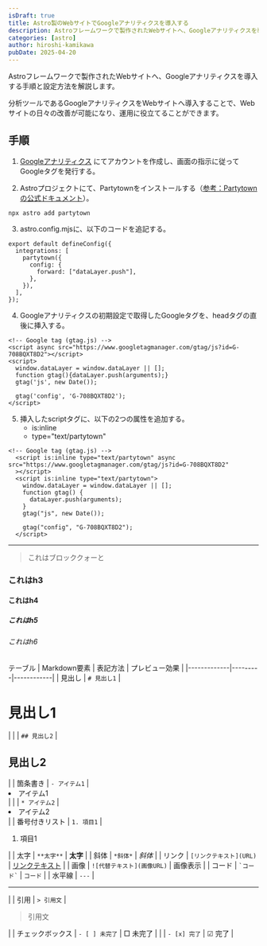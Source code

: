 ```yaml
---
isDraft: true
title: Astro製のWebサイトでGoogleアナリティクスを導入する
description: Astroフレームワークで製作されたWebサイトへ、Googleアナリティクスを導入する手順と設定方法を解説します。Astro製のシンプルで高速なWebサイトに分析ツールを統合し、Webサイトの運用に役立てることができます。
categories: [astro]
author: hiroshi-kamikawa
pubDate: 2025-04-20
---
```


Astroフレームワークで製作されたWebサイトへ、Googleアナリティクスを導入する手順と設定方法を解説します。

分析ツールであるGoogleアナリティクスをWebサイトへ導入することで、Webサイトの日々の改善が可能になり、運用に役立てることができます。

## 手順

1. [Googleアナリティクス](https://analytics.google.com/analytics/web/provision/#/provision) にてアカウントを作成し、画面の指示に従ってGoogleタグを発行する。

2. Astroプロジェクトにて、Partytownをインストールする（[参考：Partytownの公式ドキュメント](https://partytown.qwik.dev/google-tag-manager/)）。
```
npx astro add partytown
```

3. astro.config.mjsに、以下のコードを追記する。

```
export default defineConfig({
  integrations: [
    partytown({
      config: {
        forward: ["dataLayer.push"],
      },
    }),
  ],
});
```

4. Googleアナリティクスの初期設定で取得したGoogleタグを、headタグの直後に挿入する。

```
<!-- Google tag (gtag.js) -->
<script async src="https://www.googletagmanager.com/gtag/js?id=G-708BQXT8D2"></script>
<script>
  window.dataLayer = window.dataLayer || [];
  function gtag(){dataLayer.push(arguments);}
  gtag('js', new Date());

  gtag('config', 'G-708BQXT8D2');
</script>
```

5. 挿入したscriptタグに、以下の2つの属性を追加する。
    - is:inline
    - type="text/partytown"

```
<!-- Google tag (gtag.js) -->
  <script is:inline type="text/partytown" async src="https://www.googletagmanager.com/gtag/js?id=G-708BQXT8D2"
  ></script>
  <script is:inline type="text/partytown">
    window.dataLayer = window.dataLayer || [];
    function gtag() {
      dataLayer.push(arguments);
    }
    gtag("js", new Date());

    gtag("config", "G-708BQXT8D2");
  </script>
```

---

>これはブロッククォーと

### これはh3

#### これはh4

##### これはh5

###### これはh6

テーブル
| Markdown要素 | 表記方法 | プレビュー効果 |
|-------------|---------|------------|
| 見出し | `# 見出し1` | <h1>見出し1</h1> |
| | `## 見出し2` | <h2>見出し2</h2> |
| 箇条書き | `- アイテム1` | <li>アイテム1</li> |
| | `* アイテム2` | <li>アイテム2</li> |
| 番号付きリスト | `1. 項目1` | <ol><li>項目1</li></ol> |
| 太字 | `**太字**` | **太字** |
| 斜体 | `*斜体*` | *斜体* |
| リンク | `[リンクテキスト](URL)` | [リンクテキスト](#) |
| 画像 | `![代替テキスト](画像URL)` | 画像表示 |
| コード | `` `コード` `` | `コード` |
| 水平線 | `---` | <hr> |
| 引用 | `> 引用文` | <blockquote>引用文</blockquote> |
| チェックボックス | `- [ ] 未完了` | □ 未完了 |
| | `- [x] 完了` | ☑ 完了 |
